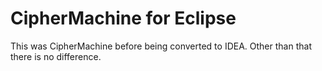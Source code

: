 # CipherMachine for Eclipse
This was CipherMachine before being converted to IDEA.
Other than that there is no difference.
